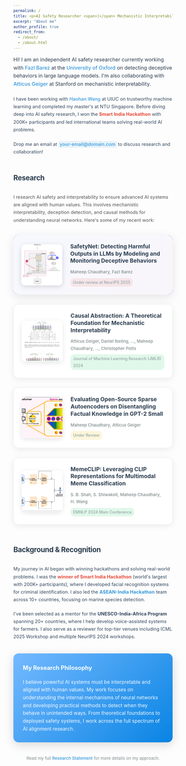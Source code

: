 ```yaml
---
permalink: /
title: <p>AI Safety Researcher <span>|</span> Mechanistic Interpretability <span>|</span> LLM Safety</p>
excerpt: "About me"
author_profile: true
redirect_from:
  - /about/
  - /about.html
---
```


<div style="max-width: 850px; margin: 0 auto; line-height: 1.7; font-family: -apple-system, BlinkMacSystemFont, 'Segoe UI', Roboto, sans-serif;">

<p style="font-size: 1.15em; margin-bottom: 22px; line-height: 1.6; color: #2c3e50; font-weight: 400;">Hi! I am an independent AI safety researcher currently working with <a href="#" style="color: #3498db; text-decoration: none; font-weight: 500;">Fazl Barez</a> at the <a href="#" style="color: #3498db; text-decoration: none; font-weight: 500;">University of Oxford</a> on detecting deceptive behaviors in large language models. I'm also collaborating with <a href="https://atticusg.github.io" style="color: #3498db; text-decoration: none; font-weight: 500;">Atticus Geiger</a> at Stanford on mechanistic interpretability.</p>

<p style="font-size: 1.05em; margin-bottom: 22px; line-height: 1.65; color: #34495e;">I have been working with <a href="https://haohanwang.github.io" style="color: #3498db; text-decoration: none; font-weight: 500;">Haohan Wang</a> at UIUC on trustworthy machine learning and completed my master's at NTU Singapore. Before diving deep into AI safety research, I won the <strong style="color: #e74c3c;">Smart India Hackathon</strong> with 200K+ participants and led international teams solving real-world AI problems.</p>

<p style="font-size: 1.05em; margin-bottom: 40px; line-height: 1.65; color: #34495e;">Drop me an email at <a href="mailto:your-email@domain.com" style="color: #3498db; text-decoration: none; font-weight: 500; padding: 2px 4px; background: rgba(52, 152, 219, 0.1); border-radius: 3px;">your-email@domain.com</a> to discuss research and collaboration!</p>

<h2 style="font-size: 1.6em; font-weight: 700; margin: 50px 0 30px 0; color: #2c3e50; letter-spacing: -0.5px;">Research</h2>

<p style="font-size: 1.05em; margin-bottom: 35px; line-height: 1.65; color: #555;">I research AI safety and interpretability to ensure advanced AI systems are aligned with human values. This involves mechanistic interpretability, deception detection, and causal methods for understanding neural networks. Here's some of my recent work:</p>

<div style="margin: 30px 0; background: linear-gradient(135deg, #667eea 0%, #764ba2 100%); border-radius: 16px; overflow: hidden; box-shadow: 0 8px 32px rgba(0,0,0,0.1); transition: all 0.3s ease;">
  <div style="display: flex; align-items: center; padding: 25px; gap: 25px; background: rgba(255,255,255,0.95); backdrop-filter: blur(10px);">
    <img src="/images/safetynet.png" alt="SafetyNet Research" style="width: 130px; height: 130px; border-radius: 12px; flex-shrink: 0; object-fit: cover; box-shadow: 0 4px 16px rgba(0,0,0,0.15);">
    <div style="flex: 1;">
      <h3 style="margin: 0 0 12px 0; font-size: 1.25em; font-weight: 700; line-height: 1.3; color: #2c3e50;"><a href="#" style="color: #2c3e50; text-decoration: none;">SafetyNet: Detecting Harmful Outputs in LLMs by Modeling and Monitoring Deceptive Behaviors</a></h3>
      <p style="margin: 0 0 8px 0; font-size: 0.95em; color: #7f8c8d; font-weight: 500;">Maheep Chaudhary, Fazl Barez</p>
      <p style="margin: 0; font-size: 0.9em; color: #95a5a6; background: rgba(231, 76, 60, 0.1); display: inline-block; padding: 3px 8px; border-radius: 12px; font-weight: 500;">Under review at NeurIPS 2025</p>
    </div>
  </div>
</div>

<div style="margin: 30px 0; background: white; border-radius: 16px; overflow: hidden; border: 1px solid #ecf0f1; box-shadow: 0 4px 20px rgba(0,0,0,0.08); transition: all 0.3s ease;">
  <div style="display: flex; align-items: center; padding: 25px; gap: 25px;">
    <img src="/images/causal_abstraction.png" alt="Causal Abstraction Research" style="width: 130px; height: 130px; border-radius: 12px; flex-shrink: 0; object-fit: cover; box-shadow: 0 4px 16px rgba(0,0,0,0.1);">
    <div style="flex: 1;">
      <h3 style="margin: 0 0 12px 0; font-size: 1.25em; font-weight: 700; line-height: 1.3; color: #2c3e50;"><a href="#" style="color: #2c3e50; text-decoration: none;">Causal Abstraction: A Theoretical Foundation for Mechanistic Interpretability</a></h3>
      <p style="margin: 0 0 8px 0; font-size: 0.95em; color: #7f8c8d; font-weight: 500;">Atticus Geiger, Daniel Ibeling, ..., Maheep Chaudhary, ..., Christopher Potts</p>
      <p style="margin: 0; font-size: 0.9em; color: #95a5a6; background: rgba(46, 204, 113, 0.15); display: inline-block; padding: 3px 8px; border-radius: 12px; font-weight: 500;">Journal of Machine Learning Research (JMLR) 2024</p>
    </div>
  </div>
</div>

<div style="margin: 30px 0; background: white; border-radius: 16px; overflow: hidden; border: 1px solid #ecf0f1; box-shadow: 0 4px 20px rgba(0,0,0,0.08); transition: all 0.3s ease;">
  <div style="display: flex; align-items: center; padding: 25px; gap: 25px;">
    <img src="/images/evaluation_sae.png" alt="Sparse Autoencoder Research" style="width: 130px; height: 130px; border-radius: 12px; flex-shrink: 0; object-fit: cover; box-shadow: 0 4px 16px rgba(0,0,0,0.1);">
    <div style="flex: 1;">
      <h3 style="margin: 0 0 12px 0; font-size: 1.25em; font-weight: 700; line-height: 1.3; color: #2c3e50;"><a href="#" style="color: #2c3e50; text-decoration: none;">Evaluating Open-Source Sparse Autoencoders on Disentangling Factual Knowledge in GPT-2 Small</a></h3>
      <p style="margin: 0 0 8px 0; font-size: 0.95em; color: #7f8c8d; font-weight: 500;">Maheep Chaudhary, Atticus Geiger</p>
      <p style="margin: 0; font-size: 0.9em; color: #95a5a6; background: rgba(241, 196, 15, 0.15); display: inline-block; padding: 3px 8px; border-radius: 12px; font-weight: 500;">Under Review</p>
    </div>
  </div>
</div>

<div style="margin: 30px 0; background: white; border-radius: 16px; overflow: hidden; border: 1px solid #ecf0f1; box-shadow: 0 4px 20px rgba(0,0,0,0.08); transition: all 0.3s ease;">
  <div style="display: flex; align-items: center; padding: 25px; gap: 25px;">
    <img src="/images/memeclip.png" alt="MemeCLIP Research" style="width: 130px; height: 130px; border-radius: 12px; flex-shrink: 0; object-fit: cover; box-shadow: 0 4px 16px rgba(0,0,0,0.1);">
    <div style="flex: 1;">
      <h3 style="margin: 0 0 12px 0; font-size: 1.25em; font-weight: 700; line-height: 1.3; color: #2c3e50;"><a href="#" style="color: #2c3e50; text-decoration: none;">MemeCLIP: Leveraging CLIP Representations for Multimodal Meme Classification</a></h3>
      <p style="margin: 0 0 8px 0; font-size: 0.95em; color: #7f8c8d; font-weight: 500;">S. B. Shah, S. Shiwakoti, Maheep Chaudhary, H. Wang</p>
      <p style="margin: 0; font-size: 0.9em; color: #95a5a6; background: rgba(46, 204, 113, 0.15); display: inline-block; padding: 3px 8px; border-radius: 12px; font-weight: 500;">EMNLP 2024 Main Conference</p>
    </div>
  </div>
</div>

<h2 style="font-size: 1.6em; font-weight: 700; margin: 60px 0 30px 0; color: #2c3e50; letter-spacing: -0.5px;">Background & Recognition</h2>

<p style="font-size: 1.05em; line-height: 1.65; margin-bottom: 20px; color: #34495e;">My journey in AI began with winning hackathons and solving real-world problems. I was the <strong style="color: #e74c3c;">winner of Smart India Hackathon</strong> (world's largest with 200K+ participants), where I developed facial recognition systems for criminal identification. I also led the <strong style="color: #3498db;">ASEAN-India Hackathon</strong> team across 10+ countries, focusing on marine species detection.</p>

<p style="font-size: 1.05em; line-height: 1.65; margin-bottom: 20px; color: #34495e;">I've been selected as a mentor for the <strong>UNESCO-India-Africa Program</strong> spanning 20+ countries, where I help develop voice-assisted systems for farmers. I also serve as a reviewer for top-tier venues including ICML 2025 Workshop and multiple NeurIPS 2024 workshops.</p>

<div style="background: linear-gradient(135deg, #74b9ff 0%, #0984e3 100%); border-radius: 16px; padding: 30px; margin: 40px 0; color: white; box-shadow: 0 8px 32px rgba(0,0,0,0.15);">
  <h3 style="margin: 0 0 18px 0; color: white; font-size: 1.3em; font-weight: 700;">My Research Philosophy</h3>
  <p style="margin: 0; font-size: 1.1em; line-height: 1.6; opacity: 0.95;">I believe powerful AI systems must be interpretable and aligned with human values. My work focuses on understanding the internal mechanisms of neural networks and developing practical methods to detect when they behave in unintended ways. From theoretical foundations to deployed safety systems, I work across the full spectrum of AI alignment research.</p>
</div>

<p style="font-size: 0.95em; line-height: 1.6; color: #7f8c8d; text-align: center; margin-top: 30px;">Read my full <a href="https://drive.google.com/file/d/1Al37c66ZkPu9T0WxXt1ZcBdLtxxZ6Aha/view?usp=sharing" style="color: #3498db; text-decoration: none; font-weight: 500; border-bottom: 2px solid transparent; transition: border-bottom 0.3s ease;">Research Statement</a> for more details on my approach.</p>

</div>

<style>
/* Enhanced styling for better visual appeal */
a:hover {
  border-bottom: 2px solid #3498db !important;
}

div[style*="transition: all 0.3s ease"]:hover {
  transform: translateY(-4px);
  box-shadow: 0 12px 40px rgba(0,0,0,0.15) !important;
}

h3 a:hover {
  color: #3498db !important;
}

/* Responsive design improvements */
@media (max-width: 768px) {
  div[style*="display: flex"] {
    flex-direction: column !important;
  }
  
  img[style*="width: 130px"] {
    width: 100% !important;
    max-width: 200px !important;
    height: auto !important;
  }
}
</style>